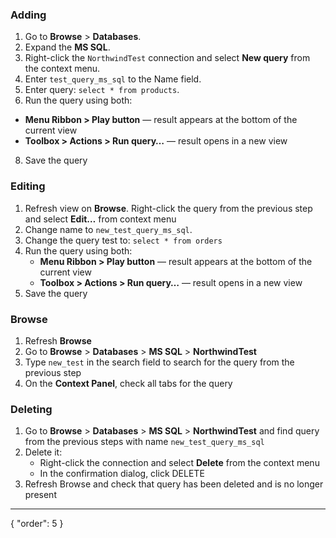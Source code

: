 ### Adding
1. Go to **Browse** > **Databases**.
2. Expand the **MS SQL**.
3. Right-click the `NorthwindTest` connection and select **New query** from the context menu.
4. Enter `test_query_ms_sql` to the Name field.
5. Enter query: `select * from products`.
1. Run the query using both:
  * **Menu Ribbon > Play button** — result appears at the bottom of the current view
  * **Toolbox > Actions > Run query…** — result opens in a new view
8. Save the query

### Editing
1. Refresh view on **Browse**. Right-click the query from the previous step and select **Edit…** from context menu
2. Change name to `new_test_query_ms_sql`.
3. Change the query test to: `select * from orders`
1. Run the query using both:
   * **Menu Ribbon > Play button** — result appears at the bottom of the current view
   * **Toolbox > Actions > Run query…** — result opens in a new view
8. Save the query

### Browse
1. Refresh **Browse**
2. Go to **Browse** > **Databases** > **MS SQL** > **NorthwindTest**
3. Type `new_test` in the search field to search for the query from the previous step
4. On the **Context Panel**, check all tabs for the query

### Deleting
1. Go to **Browse** > **Databases** > **MS SQL** > **NorthwindTest** and find query from the previous steps with name `new_test_query_ms_sql`
2. Delete it:
    * Right-click the connection and select **Delete** from the context menu
    * In the confirmation dialog, click DELETE
3. Refresh Browse and check that query has been deleted and is no longer present
---
{
  "order": 5
}